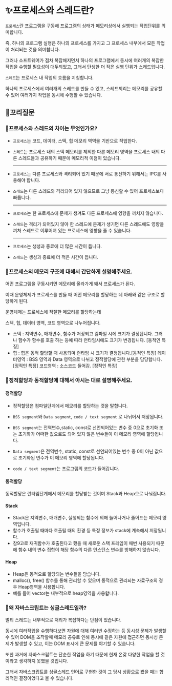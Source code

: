 # ✨프로세스와 스레드란?

`프로세스`란 프로그램을 구동해 프로그램의 상태가 메모리상에서 실행되는 작업단위를 의미합니다.

즉, 하나의 프로그램 실행은 하나의 프로세스를 가지고 그 프로세스 내부에서 모든 작업이 처리되는 것을 의미합니다.

그러나 소프트웨어가 점차 복잡해지면서 하나의 프로그램에서 동시에 여러개의 복잡한 작업을 수행할 필요성이 대두되었고, 그래서 탄생한 더 작은 실행 단위가 스레드입니다.

`스레드`는 프로세스 내 작업의 흐름을 지칭합니다.

하나의 프로세스에서 여러개의 스레드를 만들 수 있고, 스레드끼리는 메모리를 공유할 수 있어 여러가지 작업을 동시에 수행할 수 있습니다.

## 🔁꼬리질문

### 🤔프로세스와 스레드의 차이는 무엇인가요?

- `프로세스`는 코드, 데이터, 스택, 힙 메모리 역역을 기반으로 작업한다.
- `스레드`는 프로세스 내의 스택 메모리를 제외한 다른 메모리 영역을 프로세스 내의 다른 스레드들과 공유하기 때문에 메모리적 이점이 있습니다.

     <hr />

- `프로세스`는 다른 프로세스와 격리되어 있기 때문에 서로 통신하기 위해서는 IPC를 사용해야 합니다.
- `스레드`는 다른 스레드와 격리되어 있지 않으므로 그냥 통신할 수 있어 프로세스보다 빠릅니다.

  <hr />

- `프로세스`는 한 프로세스에 문제가 생겨도 다른 프로세스에 영향을 끼치지 않습니다.
- `스레드`는 격리가 되어있지 않아 한 스레드에 문제가 생기면 다른 스레드에도 영향을 끼쳐 스레드로 이루어져 있는 프로세스에 영향을 줄 수 있습니다.

  <hr />

- `프로세스`는 생성과 종료에 더 많은 시간이 듭니다.
- `스레드`는 생성과 종료에 더 적은 시간이 듭니다.

### 🤔프로세스의 메모리 구조에 대해서 간단하게 설명해주세요.

어떤 프로그램을 구동시키면 메모리에 올라가게 돼서 프로세스가 된다.

이때 운영체제가 프로세스를 만들 때 어떤 메모리를 할당하는 데 아래와 같은 구조로 할당하게 된다.

운영체제는 프로세스에 적절한 메모리를 할당하는데

스택, 힙, 데이터 영역, 코드 영역으로 나누어집니다.

- 스택 : 지역변수, 매개변수, 함수가 저장되고 컴파일 시에 크기가 결정됩니다. 그러나 함수가 함수를 호출 하는 등에 따라 런타임시에도 크기가 변경됩니다. [동적인 특징]
- 힙 : 힙은 동적 할당할 때 사용되며 런타임 시 크기가 결정됩니다.[동적인 특징]
  데이터영역 : BSS 영역과 Data 영역으로 나뉘고 정적할당에 관한 부분을 담당합니다. [정적인 특징]
  코드영역 : 소스코드 들어감. [정적인 특징]

### 🤔정적할당과 동적할당에 대해서 아시는 대로 설명해주세요.

#### 정적할당

- 정적할당은 컴파일단계에서 메모리를 할당하는 것을 말합니다.

- `BSS segment`와 `Data segment`, `code / text segment` 로 나뉘어서 저장됩니다.

- `BSS segment`는 전역변수,static, const로 선언되어있는 변수 중 0으로 초기화 또는 초기화가 어떠한 값으로도 되어 있지 않은 변수들이 이 메모리 영역에 할당됩니다.

- `Data segment`은 전역변수, static, const로 선언되어있는 변수 중 0이 아닌 값으로 초기화된 변수가 이 메모리 영역에 할당됩니다.
- `code / text segment`는 프로그램의 코드가 들어갑니다.

#### 동적할당

동적할당은 런타임단계에서 메모리를 할당받는 것이며 Stack과 Heap으로 나눠집니다.

#### Stack

- Stack은 지역변수, 매개변수, 실행되는 함수에 의해 늘어나거나 줄어드는 메모리 영역입니다.
- 함수가 호출될 때마다 호출될 때의 환경 등 특정 정보가 stack에 계속해서 저장됩니다.
- 참9고로 재귀함수가 호출된다고 했을 때 새로운 스택 프레임이 매번 사용되기 때문에 함수 내의 변수 집합이 해당 함수의 다른 인스턴스 변수를 방해하지 않습니다.

#### Heap

- Heap은 동적으로 할당되는 변수들을 담습니다.
- malloc(), free() 함수를 통해 관리할 수 있으며 동적으로 관리되는 자료구조의 경우 Heap영역을 사용합니다.
- 예를 들어 vector는 내부적으로 heap영역을 사용합니다.

### 🤔왜 자바스크립트는 싱글스레드일까?

멀티 스레드는 내부적으로 처리가 복잡하다는 단점이 있습니다.

동시에 여러작업을 수행하다보면 자원에 대해 여러번 수정하는 등 동시성 문제가 발생할 수 있어 DOM을 조작할때 메모리 공유로 인해 동시에 같은 자원에 접근하면 동시성 문제가 발생할 수 있고, 이는 DOM 표시에 큰 문제를 야기할 수 있습니다.

또한 과거에 자바스크립트는 단순한 작업을 하기 때문에 현재 온갖 다양한 작업을 할 것이라고 생각하지 못했을 것입니다.

그래서 자바스크립트를 싱글스레드 언어로 구현한 것이 그 당시 상황으로 봤을 때는 합리적인 결정이었다고 볼 수 있습니다.
